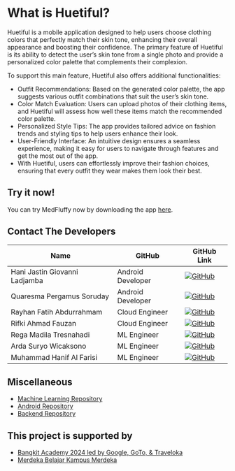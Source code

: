 # What is Huetiful?

Huetiful is a mobile application designed to help users choose clothing colors that perfectly match their skin tone, enhancing their overall appearance and boosting their confidence. The primary feature of Huetiful is its ability to detect the user’s skin tone from a single photo and provide a personalized color palette that complements their complexion.

To support this main feature, Huetiful also offers additional functionalities:

- Outfit Recommendations: Based on the generated color palette, the app suggests various outfit combinations that suit the user’s skin tone.
- Color Match Evaluation: Users can upload photos of their clothing items, and Huetiful will assess how well these items match the recommended color palette.
- Personalized Style Tips: The app provides tailored advice on fashion trends and styling tips to help users enhance their look.
- User-Friendly Interface: An intuitive design ensures a seamless experience, making it easy for users to navigate through features and get the most out of the app.
- With Huetiful, users can effortlessly improve their fashion choices, ensuring that every outfit they wear makes them look their best.

## Try it now!

You can try MedFluffy now by downloading the app [here](https://kampusmerdeka.kemdikbud.go.id/).

## Contact The Developers

| Name                       | GitHub            | GitHub Link                          
|----------------------------|-------------------|--------------------------------------
| Hani Jastin Giovanni Ladjamba     | Android Developer | [![GitHub](https://img.shields.io/badge/GitHub--blue?style=social&logo=github)](https://github.com/haniladjamba) 
| Quaresma Pergamus Soruday  | Android Developer | [![GitHub](https://img.shields.io/badge/GitHub--blue?style=social&logo=github)]([https://github.com/03Res]) 
| Rayhan Fatih Abdurrahmam   | Cloud Engineer    | [![GitHub](https://img.shields.io/badge/GitHub--blue?style=social&logo=github)]([https://github.com/03Res]) 
| Rifki Ahmad Fauzan         | Cloud Engineer    | [![GitHub](https://img.shields.io/badge/GitHub--blue?style=social&logo=github)]([https://github.com/lohlohko]) 
| Rega Madila Tresnahadi     | ML Engineer       | [![GitHub](https://img.shields.io/badge/GitHub--blue?style=social&logo=github)]([https://github.com/RegaMadila]) 
| Arda Suryo Wicaksono       | ML Engineer       | [![GitHub](https://img.shields.io/badge/GitHub--blue?style=social&logo=github)]([https://github.com/ardasuryo]) 
| Muhammad Hanif Al Farisi   | ML Engineer       | [![GitHub](https://img.shields.io/badge/GitHub--blue?style=social&logo=github)]([https://github.com/hanifalfarisi01]) 

## Miscellaneous

- [Machine Learning Repository](#)
- [Android Repository](#)
- [Backend Repository](#)


## This project is supported by

- [Bangkit Academy 2024 led by Google, GoTo, & Traveloka](https://www.dicoding.com/programs/bangkit)
- [Merdeka Belajar Kampus Merdeka](https://kampusmerdeka.kemdikbud.go.id/)

<!---
Huetiful/Huetiful is a ✨ special ✨ repository because its `README.md` (this file) appears on your GitHub profile.
You can click the Preview link to take a look at your changes.
--->
